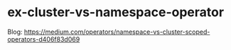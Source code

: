 # ex-cluster-vs-namespace-operator

Blog: https://medium.com/operators/namespace-vs-cluster-scoped-operators-d406f83d069
